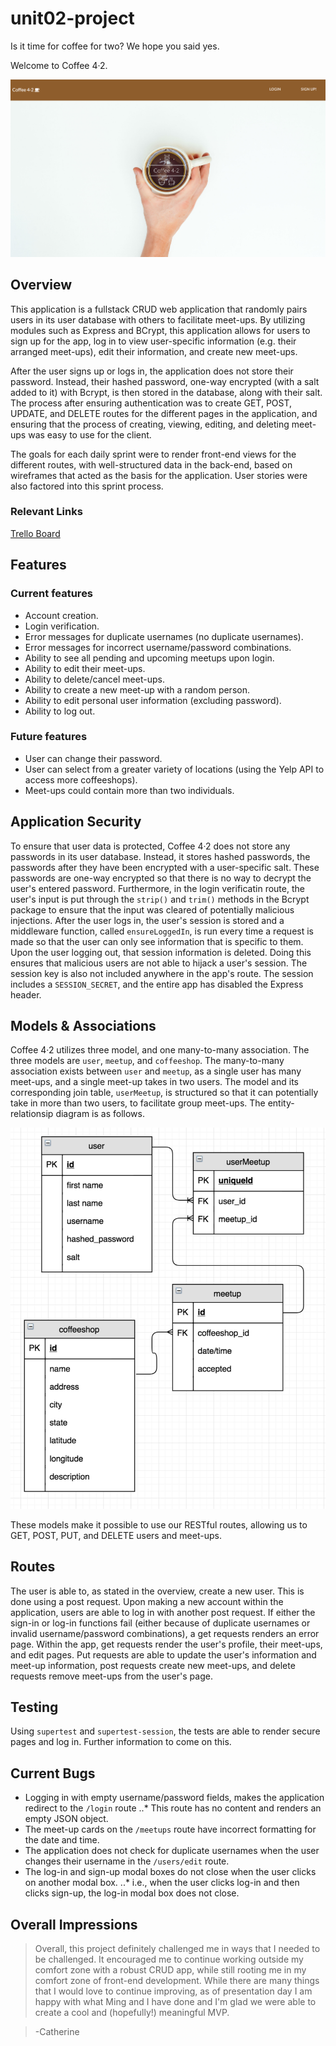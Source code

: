 # unit02-project

Is it time for coffee for two? We hope you said yes.

Welcome to Coffee 4&#183;2.

![Coffee 4&#183;2 landing page](https://github.com/cathua/project2/blob/master/Coffee42_LandingPage.png "Landing Page")

## Overview

This application is a fullstack CRUD web application that randomly pairs users in its user database with others to facilitate meet-ups. By utilizing modules such as Express and BCrypt, this application allows for users to sign up for the app, log in to view user-specific information (e.g. their arranged meet-ups), edit their information, and create new meet-ups.

After the user signs up or logs in, the application does not store their password. Instead, their hashed password, one-way encrypted (with a salt added to it) with Bcrypt, is then stored in the database, along with their salt. The process after ensuring authentication was to create GET, POST, UPDATE, and DELETE routes for the different pages in the application, and ensuring that the process of creating, viewing, editing, and deleting meet-ups was easy to use for the client.

The goals for each daily sprint were to render front-end views for the different routes, with well-structured data in the back-end, based on wireframes that acted as the basis for the application. User stories were also factored into this sprint process.

### Relevant Links

[Trello Board](https://trello.com/b/6A38AkBR/coffee42)

## Features

### Current features
* Account creation.
* Login verification.
* Error messages for duplicate usernames (no duplicate usernames).
* Error messages for incorrect username/password combinations.
* Ability to see all pending and upcoming meetups upon login.
* Ability to edit their meet-ups.
* Ability to delete/cancel meet-ups.
* Ability to create a new meet-up with a random person.
* Ability to edit personal user information (excluding password).
* Ability to log out.

### Future features
* User can change their password.
* User can select from a greater variety of locations (using the Yelp API to access more coffeeshops).
* Meet-ups could contain more than two individuals.

## Application Security

To ensure that user data is protected, Coffee 4&#183;2 does not store any passwords in its user database. Instead, it stores hashed passwords, the passwords after they have been encrypted with a user-specific salt. These passwords are one-way encrypted so that there is no way to decrypt the user's entered password. Furthermore, in the login verificatin route, the user's input is put through the `strip()` and `trim()` methods in the Bcrypt package to ensure that the input was cleared of potentially malicious injections. After the user logs in, the user's session is stored and a middleware function, called `ensureLoggedIn`, is run every time a request is made so that the user can only see information that is specific to them. Upon the user logging out, that session information is deleted. Doing this ensures that malicious users are not able to hijack a user's session. The session key is also not included anywhere in the app's route. The session includes a `SESSION_SECRET`, and the entire app has disabled the Express header.

## Models & Associations

Coffee 4&#183;2 utilizes three model, and one many-to-many association. The three models are `user`, `meetup`, and `coffeeshop`. The many-to-many association exists between `user` and `meetup`, as a single user has many meet-ups, and a single meet-up takes in two users. The model and its corresponding join table, `userMeetup`, is structured so that it can potentially take in more than two users, to facilitate group meet-ups. The entity-relationsip diagram is as follows.

![ERD](https://github.com/cathua/project2/blob/master/ERD.png "Entity-Relationship Diagram")

These models make it possible to use our RESTful routes, allowing us to GET, POST, PUT, and DELETE users and meet-ups.

## Routes

The user is able to, as stated in the overview, create a new user. This is done using a post request. Upon making a new account within the application, users are able to log in with another post request. If either the sign-in or log-in functions fail (either because of duplicate usernames or invalid username/password combinations), a get requests renders an error page. Within the app, get requests render the user's profile, their meet-ups, and edit pages. Put requests are able to update the user's information and meet-up information, post requests create new meet-ups, and delete requests remove meet-ups from the user's page.

## Testing

Using `supertest` and `supertest-session`, the tests are able to render secure pages and log in. Further information to come on this.

## Current Bugs

* Logging in with empty username/password fields, makes the application redirect to the `/login` route
..* This route has no content and renders an empty JSON object.
* The meet-up cards on the `/meetups` route have incorrect formatting for the date and time.
* The application does not check for duplicate usernames when the user changes their username in the `/users/edit` route.
* The log-in and sign-up modal boxes do not close when the user clicks on another modal box.
..* i.e., when the user clicks log-in and then clicks sign-up, the log-in modal box does not close.

## Overall Impressions

> Overall, this project definitely challenged me in ways that I needed to be challenged. It encouraged me to continue working outside my comfort zone with a robust CRUD app, while still rooting me in my comfort zone of front-end development. While there are many things that I would love to continue improving, as of presentation day I am happy with what Ming and I have done and I'm glad we were able to create a cool and (hopefully!) meaningful MVP.

> -Catherine
